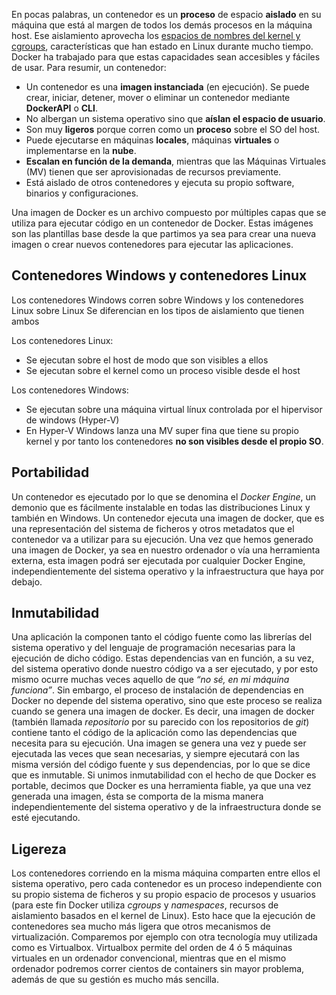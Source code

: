 En pocas palabras, un contenedor es un **proceso** de espacio **aislado** en su máquina que está al margen de todos los demás procesos en la máquina host. Ese aislamiento aprovecha los [espacios de nombres del kernel y cgroups](https://medium.com/@saschagrunert/demystifying-containers-part-i-kernel-space-2c53d6979504), características que han estado en Linux durante mucho tiempo. Docker ha trabajado para que estas capacidades sean accesibles y fáciles de usar. Para resumir, un contenedor:

- Un contenedor es una **imagen instanciada** (en ejecución). Se puede crear, iniciar, detener, mover o eliminar un contenedor mediante **DockerAPI** o **CLI**.
- No albergan un sistema operativo sino que **aíslan el espacio de usuario**.
- Son muy **ligeros** porque corren como un **proceso** sobre el SO del host.
- Puede ejecutarse en máquinas **locales**, máquinas **virtuales** o implementarse en la **nube**.
- **Escalan en función de la demanda**, mientras que las Máquinas Virtuales (MV) tienen que ser aprovisionadas de recursos previamente.
- Está aislado de otros contenedores y ejecuta su propio software, binarios y configuraciones.

Una imagen de Docker es un archivo compuesto por múltiples capas que se utiliza para ejecutar código en un contenedor de Docker. Estas imágenes son las plantillas base desde la que partimos ya sea para crear una nueva imagen o crear nuevos contenedores para ejecutar las aplicaciones.

## Contenedores Windows y contenedores Linux
Los contenedores Windows corren sobre Windows y los contenedores Linux sobre Linux Se diferencian en los tipos de aislamiento que tienen ambos

Los contenedores Linux:

- Se ejecutan sobre el host de modo que son visibles a ellos
- Se ejecutan sobre el kernel como un proceso visible desde el host

Los contenedores Windows:

- Se ejecutan sobre una máquina virtual línux controlada por el hipervisor de windows (Hyper-V)
- En Hyper-V Windows lanza una MV super fina que tiene su propio kernel y por tanto los contenedores **no son visibles desde el propio SO**.

## Portabilidad

Un contenedor es ejecutado por lo que se denomina el _Docker Engine_, un demonio que es fácilmente instalable en todas las distribuciones Linux y también en Windows. Un contenedor ejecuta una imagen de docker, que es una representación del sistema de ficheros y otros metadatos que el contenedor va a utilizar para su ejecución. Una vez que hemos generado una imagen de Docker, ya sea en nuestro ordenador o vía una herramienta externa, esta imagen podrá ser ejecutada por cualquier Docker Engine, independientemente del sistema operativo y la infraestructura que haya por debajo.

## Inmutabilidad

Una aplicación la componen tanto el código fuente como las librerías del sistema operativo y del lenguaje de programación necesarias para la ejecución de dicho código. Estas dependencias van en función, a su vez, del sistema operativo donde nuestro código va a ser ejecutado, y por esto mismo ocurre muchas veces aquello de que _“no sé, en mi máquina funciona”_. Sin embargo, el proceso de instalación de dependencias en Docker no depende del sistema operativo, sino que este proceso se realiza cuando se genera una imagen de docker. Es decir, una imagen de docker (también llamada _repositorio_ por su parecido con los repositorios de _git_) contiene tanto el código de la aplicación como las dependencias que necesita para su ejecución. Una imagen se genera una vez y puede ser ejecutada las veces que sean necesarias, y siempre ejecutará con las misma versión del código fuente y sus dependencias, por lo que se dice que es inmutable. Si unimos inmutabilidad con el hecho de que Docker es portable, decimos que Docker es una herramienta fiable, ya que una vez generada una imagen, ésta se comporta de la misma manera independientemente del sistema operativo y de la infraestructura donde se esté ejecutando.

## Ligereza

Los contenedores corriendo en la misma máquina comparten entre ellos el sistema operativo, pero cada contenedor es un proceso independiente con su propio sistema de ficheros y su propio espacio de procesos y usuarios (para este fin Docker utiliza _cgroups_ y _namespaces_, recursos de aislamiento basados en el kernel de Linux). Esto hace que la ejecución de contenedores sea mucho más ligera que otros mecanismos de virtualización. Comparemos por ejemplo con otra tecnología muy utilizada como es Virtualbox. Virtualbox permite del orden de 4 ó 5 máquinas virtuales en un ordenador convencional, mientras que en el mismo ordenador podremos correr cientos de containers sin mayor problema, además de que su gestión es mucho más sencilla.